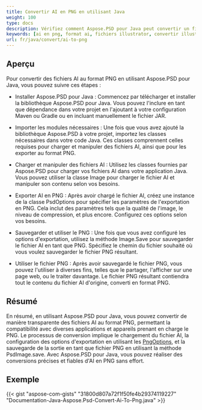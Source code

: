 ```yaml
---
title: Convertir AI en PNG en utilisant Java
weight: 100
type: docs
description: Vérifiez comment Aspose.PSD pour Java peut convertir un fichier AI en PNG.
keywords: [ai en png, format ai, fichiers illustrator, convertir illustrator, png, api psd, java, exemple de code]
url: fr/java/convert/ai-to-png
---
```


## **Aperçu**
Pour convertir des fichiers AI au format PNG en utilisant Aspose.PSD pour Java, vous pouvez suivre ces étapes :

- Installer Aspose.PSD pour Java : Commencez par télécharger et installer la bibliothèque Aspose.PSD pour Java. Vous pouvez l'inclure en tant que dépendance dans votre projet en l'ajoutant à votre configuration Maven ou Gradle ou en incluant manuellement le fichier JAR.

- Importer les modules nécessaires : Une fois que vous avez ajouté la bibliothèque Aspose.PSD à votre projet, importez les classes nécessaires dans votre code Java. Ces classes comprennent celles requises pour charger et manipuler des fichiers AI, ainsi que pour les exporter au format PNG.

- Charger et manipuler des fichiers AI : Utilisez les classes fournies par Aspose.PSD pour charger vos fichiers AI dans votre application Java. Vous pouvez utiliser la classe Image pour charger le fichier AI et manipuler son contenu selon vos besoins.

- Exporter AI en PNG : Après avoir chargé le fichier AI, créez une instance de la classe PsdOptions pour spécifier les paramètres de l'exportation en PNG. Cela inclut des paramètres tels que la qualité de l'image, le niveau de compression, et plus encore. Configurez ces options selon vos besoins.

- Sauvegarder et utiliser le PNG : Une fois que vous avez configuré les options d'exportation, utilisez la méthode Image.Save pour sauvegarder le fichier AI en tant que PNG. Spécifiez le chemin du fichier souhaité où vous voulez sauvegarder le fichier PNG résultant.

- Utiliser le fichier PNG : Après avoir sauvegardé le fichier PNG, vous pouvez l'utiliser à diverses fins, telles que le partager, l'afficher sur une page web, ou le traiter davantage. Le fichier PNG résultant contiendra tout le contenu du fichier AI d'origine, converti en format PNG.

## **Résumé**
En résumé, en utilisant Aspose.PSD pour Java, vous pouvez convertir de manière transparente des fichiers AI au format PNG, permettant la compatibilité avec diverses applications et appareils prenant en charge le PNG. Le processus de conversion implique le chargement du fichier AI, la configuration des options d'exportation en utilisant les [PngOptions](https://reference.aspose.com/psd/java/com.aspose.psd.imageoptions/pngoptions/), et la sauvegarde de la sortie en tant que fichier PNG en utilisant la méthode PsdImage.save. Avec Aspose.PSD pour Java, vous pouvez réaliser des conversions précises et fiables d'AI en PNG sans effort.

## **Exemple**
{{< gist "aspose-com-gists" "31800d807a72f1f50fe4b29374119227" "Documentation-Java-Aspose.Psd-Convert-Ai-To-Png.java" >}}
